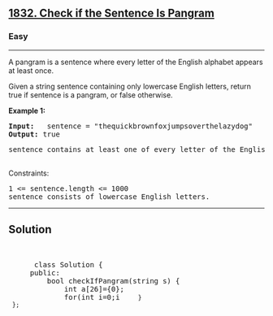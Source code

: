 
<h2><a href="https://leetcode.com/problems/check-if-the-sentence-is-pangram/">1832. Check if the Sentence Is Pangram</a></h2>
<h3>Easy</h3>
<hr>
<div><p>
 A pangram is a sentence where every letter of the English alphabet appears at least once.

Given a string sentence containing only lowercase English letters, return true if sentence is a pangram, or false otherwise.
</p>


<p><strong>Example 1:</strong></p>
<pre><strong>Input:</strong>   sentence = "thequickbrownfoxjumpsoverthelazydog"
<strong>Output:</strong> true
</pre>
<pre>
sentence contains at least one of every letter of the English alphabet.
  </pre>
  


Constraints:
<pre>
1 <= sentence.length <= 1000
sentence consists of lowercase English letters.
</pre>
<hr>
 <h2><strong><b>Solution</b></strong></h2>
 <br>
 <pre>
      class Solution {
     public:
         bool checkIfPangram(string s) {
             int a[26]={0};
             for(int i=0;i<s.size();i++)
                 a[s[i]-'a']++;
             for(int i=0;i<26;i++) if(a[i]==0) return 0;
             return 1;

         }
     };
          
 </pre>

